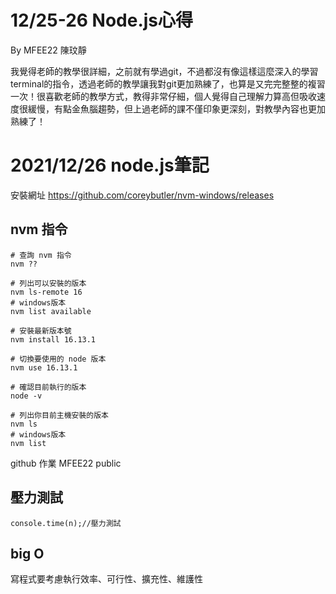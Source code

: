 # 12/25-26 Node.js心得
By MFEE22 陳玟靜

我覺得老師的教學很詳細，之前就有學過git，不過都沒有像這樣這麼深入的學習terminal的指令，透過老師的教學讓我對git更加熟練了，也算是又完完整整的複習一次！很喜歡老師的教學方式，教得非常仔細，個人覺得自己理解力算高但吸收速度很緩慢，有點金魚腦趨勢，但上過老師的課不僅印象更深刻，對教學內容也更加熟練了！


# 2021/12/26 node.js筆記
安裝網址 https://github.com/coreybutler/nvm-windows/releases

## nvm 指令

```bash=
# 查詢 nvm 指令
nvm ??

# 列出可以安裝的版本
nvm ls-remote 16
# windows版本
nvm list available

# 安裝最新版本號
nvm install 16.13.1

# 切換要使用的 node 版本
nvm use 16.13.1

# 確認目前執行的版本
node -v

# 列出你目前主機安裝的版本
nvm ls
# windows版本
nvm list   
```
github 作業
MFEE22 public

## 壓力測試
```bash=
console.time(n);//壓力測試
```

## big O
寫程式要考慮執行效率、可行性、擴充性、維護性


